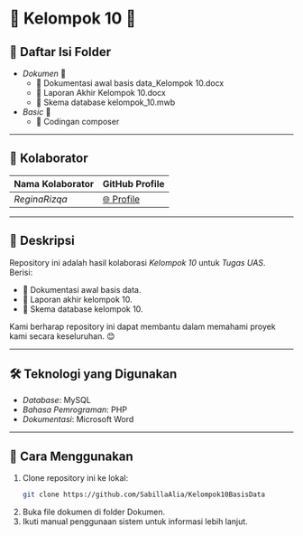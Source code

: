 # 🌟 Kelompok 10 🌟

## 📂 Daftar Isi Folder
- *Dokumen* 📄
  - 📘 Dokumentasi awal basis data_Kelompok 10.docx
  - 📙 Laporan Akhir Kelompok 10.docx
  - 📗 Skema database kelompok_10.mwb
- *Basic* 📁
  - 🔧 Codingan composer

---

## 🤝 Kolaborator
| Nama Kolaborator | GitHub Profile |
|-------------------|----------------|
| *ReginaRizqa*  | [🌐 Profile](https://github.com/ReginaRizqa) |

---

## 📝 Deskripsi
Repository ini adalah hasil kolaborasi *Kelompok 10* untuk *Tugas UAS*.  
Berisi:
- 📌 Dokumentasi awal basis data.
- 📌 Laporan akhir kelompok 10.
- 📌 Skema database kelompok 10.  

Kami berharap repository ini dapat membantu dalam memahami proyek kami secara keseluruhan. 😊

---

## 🛠 Teknologi yang Digunakan
- *Database*: MySQL
- *Bahasa Pemrograman*: PHP
- *Dokumentasi*: Microsoft Word 

---

## 🚀 Cara Menggunakan
1. Clone repository ini ke lokal:
   ```bash
   git clone https://github.com/SabillaAlia/Kelompok10BasisData
2. Buka file dokumen di folder Dokumen.
3. Ikuti manual penggunaan sistem untuk informasi lebih lanjut.

